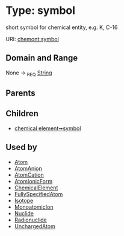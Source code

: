 
# Type: symbol


short symbol for chemical entity, e.g. K, C-16

URI: [chemont:symbol](https://w3id.org/chemont/symbol)


## Domain and Range

None ->  <sub>REQ</sub> [String](types/String.md)

## Parents


## Children

 *  [chemical element➞symbol](chemical_element_symbol.md)

## Used by

 * [Atom](Atom.md)
 * [AtomAnion](AtomAnion.md)
 * [AtomCation](AtomCation.md)
 * [AtomIonicForm](AtomIonicForm.md)
 * [ChemicalElement](ChemicalElement.md)
 * [FullySpecifiedAtom](FullySpecifiedAtom.md)
 * [Isotope](Isotope.md)
 * [MonoatomicIon](MonoatomicIon.md)
 * [Nuclide](Nuclide.md)
 * [Radionuclide](Radionuclide.md)
 * [UnchargedAtom](UnchargedAtom.md)
